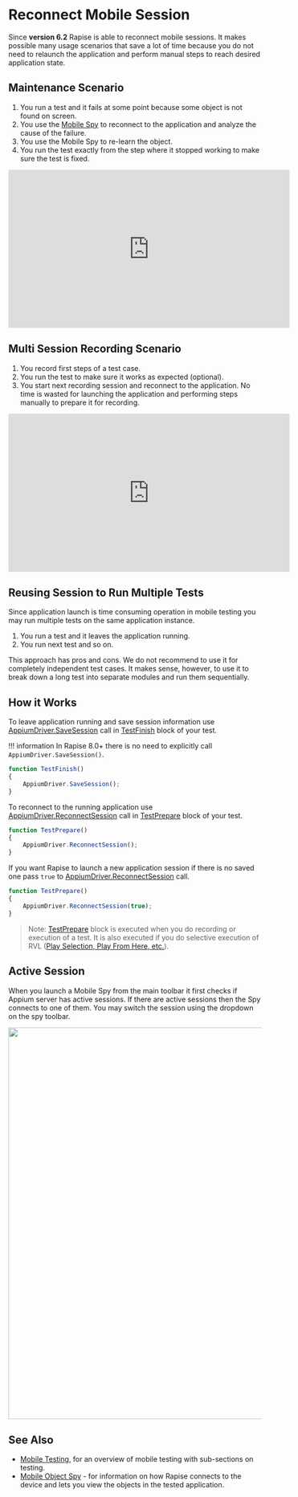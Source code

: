 # Reconnect Mobile Session

Since **version 6.2** Rapise is able to reconnect mobile sessions. It makes possible many usage scenarios that save a lot of time because you do not need to relaunch the application and perform manual steps to reach desired application state.

## Maintenance Scenario

1. You run a test and it fails at some point because some object is not found on screen.
2. You use the [Mobile Spy](object_spy_mobile.md) to reconnect to the application and analyze the cause of the failure.
3. You use the Mobile Spy to re-learn the object.
4. You run the test exactly from the step where it stopped working to make sure the test is fixed.

<iframe width="560" height="315" src="https://www.youtube.com/embed/aLAUAGLqluA" frameborder="0" allow="accelerometer; autoplay; encrypted-media; gyroscope; picture-in-picture" allowfullscreen></iframe>

## Multi Session Recording Scenario

1. You record first steps of a test case.
2. You run the test to make sure it works as expected (optional).
3. You start next recording session and reconnect to the application. No time is wasted for launching the application and performing steps manually to prepare it for recording.

<iframe width="560" height="315" src="https://www.youtube.com/embed/xPB2dpXb91k" frameborder="0" allow="accelerometer; autoplay; encrypted-media; gyroscope; picture-in-picture" allowfullscreen></iframe>

## Reusing Session to Run Multiple Tests

Since application launch is time consuming operation in mobile testing you may run multiple tests on the same application instance.

1. You run a test and it leaves the application running.
2. You run next test and so on.

This approach has pros and cons. We do not recommend to use it for completely independent test cases. It makes sense, however, to use it to break down a long test into separate modules and run them sequentially.

## How it Works

To leave application running and save session information use [AppiumDriver.SaveSession](/Libraries/AppiumDriver/#SaveSession) call in [TestFinish](understanding_the_script.md) block of your test.

!!! information
    In Rapise 8.0+ there is no need to explicitly call `AppiumDriver.SaveSession()`.

```javascript
function TestFinish()
{
    AppiumDriver.SaveSession();
}
```

To reconnect to the running application use [AppiumDriver.ReconnectSession](/Libraries/AppiumDriver/#ReconnectSession) call in [TestPrepare](understanding_the_script.md) block of your test.

```javascript
function TestPrepare()
{
    AppiumDriver.ReconnectSession();
}
```

If you want Rapise to launch a new application session if there is no saved one pass `true` to [AppiumDriver.ReconnectSession](/Libraries/AppiumDriver/#ReconnectSession) call.

```javascript
function TestPrepare()
{
    AppiumDriver.ReconnectSession(true);
}
```

> Note: [TestPrepare](understanding_the_script.md)  block is executed when you do recording or execution of a test. It is also executed if you do selective execution of RVL ([Play Selection, Play From Here, etc.](rvl_editor.md#context-menu)).

## Active Session

When you launch a Mobile Spy from the main toolbar it first checks if Appium server has active sessions. If there are active sessions then the Spy connects to one of them. You may switch the session using the dropdown on the spy toolbar.

<img src="/Guide/img/mobile_spy_active_sessions.png" width="780" />

## See Also

- [Mobile Testing](mobile_testing2.md), for an overview of mobile testing with sub-sections on testing.
- [Mobile Object Spy](object_spy_mobile.md) - for information on how Rapise connects to the device and lets you view the objects in the tested application.